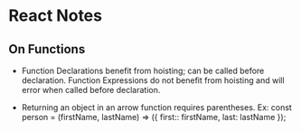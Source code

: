 # React Notes

## On Functions
- Function Declarations benefit from hoisting; can be called before declaration. Function Expressions do not benefit from hoisting and will error when called before declaration.

- Returning an object in an arrow function requires parentheses. 
    Ex: const person = (firstName, lastName) => ({
        first:: firstName,
        last: lastName
    });

